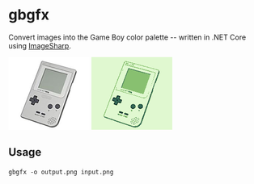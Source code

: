 # gbgfx
Convert images into the Game Boy color palette -- written in .NET Core using [ImageSharp](https://github.com/SixLabors/ImageSharp).

![sample input](screenshots/example_input.png "sample input")
![sample output](screenshots/example_output.png "sample output")

## Usage
```
gbgfx -o output.png input.png
```
